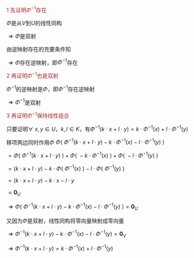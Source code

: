 <font color=brown>1 先证明$\Phi^{-1}$存在</font>

$\Phi$是从$V$到$U$的线性同构

$\Rightarrow\Phi$是双射

由逆映射存在的充要条件知

$\Rightarrow\Phi$存在逆映射，即$\Phi^{-1}$存在

<font color=brown>2 再证明$\Phi^{-1}$也是双射</font>

$\Phi^{-1}$的逆映射是$\Phi$，即$\Phi^{-1}$存在逆映射

$\Rightarrow\Phi^{-1}$是双射

<font color=brown>3 再证明$\Phi^{-1}$保持线性组合</font>

只要证明$\forall\ x,y\in U，k,l\in K$，有$\Phi^{-1}(
k\cdot x+l\cdot y)
=k\cdot\Phi^{-1}(x)+l\cdot\Phi^{-1}(y)$

移项两边同时作用$\Phi$
$\Phi(\ \Phi^{-1}(
k\cdot x+l\cdot y)-k\cdot\Phi^{-1}(x)
-l\cdot\Phi^{-1}(y) \ )$

$=\Phi(\ \Phi^{-1}(k\cdot x+l\cdot y)\ )
+\Phi(\ -k\cdot\Phi^{-1}(x) \ )
+\Phi(\ -l\cdot\Phi^{-1}(y) \ )$

$=(k\cdot x+l\cdot y)-k\cdot\Phi(\ \Phi^{-1}(x) \ )-l\cdot\Phi(\ \Phi^{-1}(y) \ )$

$=(k\cdot x+l\cdot y)-k\cdot x-l\cdot y$

$=\mathbf0_U$

$\Rightarrow\Phi(\ \Phi^{-1}(
k\cdot x+l\cdot y)-k\cdot\Phi^{-1}(x)
-l\cdot\Phi^{-1}(y) \ )=\mathbf0_U$

又因为$\Phi$是双射，线性同构将零向量映射成零向量

$\Rightarrow\Phi^{-1}(
k\cdot x+l\cdot y)-k\cdot\Phi^{-1}(x)
-l\cdot\Phi^{-1}(y)=\mathbf0_V$

$\Rightarrow\Phi^{-1}(k\cdot x+l\cdot y)
=k\cdot\Phi^{-1}(x)+l\cdot\Phi^{-1}(y)$